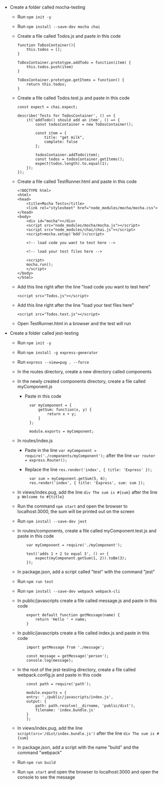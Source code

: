 - Create a folder called mocha-testing
  - Run `npm init -y`
  - Run `npm install --save-dev mocha chai`
  - Create a file called Todos.js and paste in this code

        function ToDosContainer(){
            this.todos = [];
        }

        ToDosContainer.prototype.addTodo = function(item) {
            this.todos.push(item)
        }

        ToDosContainer.prototype.getItems = function() {
            return this.todos;
        }

  - Create a file called Todos.test.js and paste in this code

        const expect = chai.expect;

        describe('Tests for TodosContainer', () => {
            it('addTodo() should add an item', () => {
                const todosContainer = new ToDosContainer();
            
                const item = {
                    title: "get milk",
                    complete: false
                };

                todosContainer.addTodo(item);
                const todos = todosContainer.getItems();
                expect(todos.length).to.equal(1);
            });
        });

  - Create a file called TestRunner.html and paste in this code

        <!DOCTYPE html>
        <html>
        <head>
            <title>Mocha Tests</title>
            <link rel="stylesheet" href="node_modules/mocha/mocha.css">
        </head>
        <body>
            <div id="mocha"></div>
            <script src="node_modules/mocha/mocha.js"></script>
            <script src="node_modules/chai/chai.js"></script>
            <script>mocha.setup('bdd')</script>

            <!-- load code you want to test here -->

            <!-- load your test files here -->

            <script>
            mocha.run();
            </script>
        </body>
        </html>

  - Add this line right after the line "load code you want to test here"

        <script src="Todos.js"></script>

  - Add this line right after the line "load your test files here"

        <script src="Todos.test.js"></script>

  - Open TestRunner.html in a browser and the test will run

- Create a folder called jest-testing
  - Run `npm init -y`
  - Run `npm install -g express-generator`
  - Run `express --view=pug . --force`
  - In the routes directory, create a new directory called components
  - In the newly created components directory, create a file called myComponent.js
    - Paste in this code 

            var myComponent = {
                getSum: function(x, y) {
                    return x + y;
                }
            };

            module.exports = myComponent;

  - In routes/index.js
    - Paste in the line `var myComponent = require('./components/myComponent');` after the line `var router = express.Router();`
    - Replace the line `res.render('index', { title: 'Express' });`

            var sum = myComponent.getSum(5, 6);
            res.render('index', { title: 'Express', sum: sum });

  - In views/index.pug, add the line `div The sum is #{sum}` after the line `p Welcome to #{title}`
  - Run the command `npm start` and open the browser to localhost:3000, the sum will be printed out on the screen
  - Run `npm install --save-dev jest`
  - In routes/components, create a file called myComponent.test.js and paste in this code

            var myComponent = require('./myComponent');

            test('adds 1 + 2 to equal 3', () => {
                expect(myComponent.getSum(1, 2)).toBe(3);
            });

  - In package.json, add a script called "test" with the command "jest"
  - Run `npm run test`
  - Run `npm install --save-dev webpack webpack-cli`
  - In public/javascripts create a file called message.js and paste in this code

            export default function getMessage(name) {
                return 'Hello ' + name;
            }

  - In public/javascripts create a file called index.js and paste in this code

            import getMessage from './message';

            const message = getMessage('person');
            console.log(message);

  - In the root of the jest-testing directory, create a file called webpack.config.js and paste in this code

            const path = require('path');

            module.exports = {
            entry: './public/javascripts/index.js',
            output: {
                path: path.resolve(__dirname, 'public/dist'),
                filename: 'index.bundle.js'
            }
            };

  - In views/index.pug, add the line `script(src='/dist/index.bundle.js')` after the line `div The sum is #{sum}`
  - In package.json, add a script with the name "build" and the command "webpack"
  - Run `npm run build`
  - Run `npm start` and open the browser to localhost:3000 and open the console to see the message